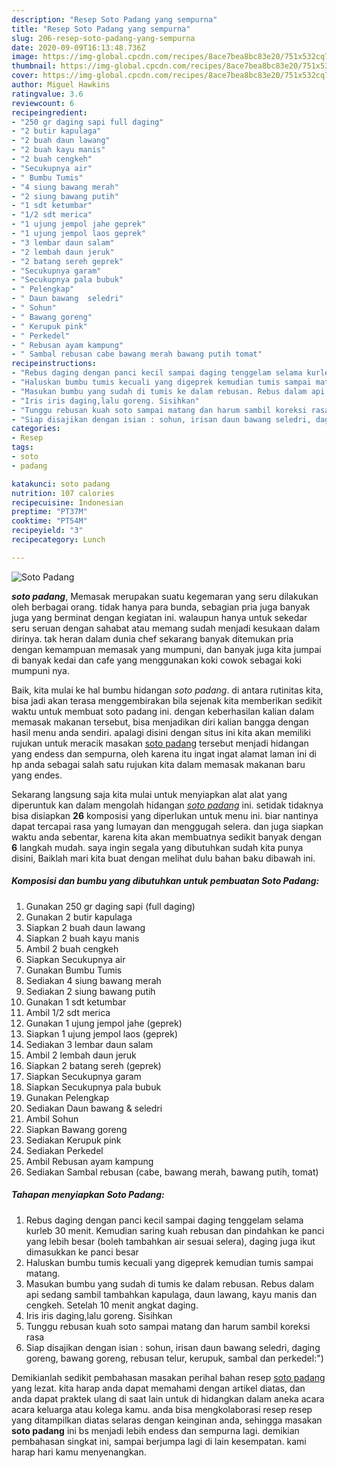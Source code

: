 ```yaml
---
description: "Resep Soto Padang yang sempurna"
title: "Resep Soto Padang yang sempurna"
slug: 206-resep-soto-padang-yang-sempurna
date: 2020-09-09T16:13:48.736Z
image: https://img-global.cpcdn.com/recipes/8ace7bea8bc83e20/751x532cq70/soto-padang-foto-resep-utama.jpg
thumbnail: https://img-global.cpcdn.com/recipes/8ace7bea8bc83e20/751x532cq70/soto-padang-foto-resep-utama.jpg
cover: https://img-global.cpcdn.com/recipes/8ace7bea8bc83e20/751x532cq70/soto-padang-foto-resep-utama.jpg
author: Miguel Hawkins
ratingvalue: 3.6
reviewcount: 6
recipeingredient:
- "250 gr daging sapi full daging"
- "2 butir kapulaga"
- "2 buah daun lawang"
- "2 buah kayu manis"
- "2 buah cengkeh"
- "Secukupnya air"
- " Bumbu Tumis"
- "4 siung bawang merah"
- "2 siung bawang putih"
- "1 sdt ketumbar"
- "1/2 sdt merica"
- "1 ujung jempol jahe geprek"
- "1 ujung jempol laos geprek"
- "3 lembar daun salam"
- "2 lembah daun jeruk"
- "2 batang sereh geprek"
- "Secukupnya garam"
- "Secukupnya pala bubuk"
- " Pelengkap"
- " Daun bawang  seledri"
- " Sohun"
- " Bawang goreng"
- " Kerupuk pink"
- " Perkedel"
- " Rebusan ayam kampung"
- " Sambal rebusan cabe bawang merah bawang putih tomat"
recipeinstructions:
- "Rebus daging dengan panci kecil sampai daging tenggelam selama kurleb 30 menit. Kemudian saring kuah rebusan dan pindahkan ke panci yang lebih besar (boleh tambahkan air sesuai selera), daging juga ikut dimasukkan ke panci besar"
- "Haluskan bumbu tumis kecuali yang digeprek kemudian tumis sampai matang."
- "Masukan bumbu yang sudah di tumis ke dalam rebusan. Rebus dalam api sedang sambil tambahkan kapulaga, daun lawang, kayu manis dan cengkeh. Setelah 10 menit angkat daging."
- "Iris iris daging,lalu goreng. Sisihkan"
- "Tunggu rebusan kuah soto sampai matang dan harum sambil koreksi rasa"
- "Siap disajikan dengan isian : sohun, irisan daun bawang seledri, daging goreng, bawang goreng, rebusan telur, kerupuk, sambal dan perkedel:&#34;)"
categories:
- Resep
tags:
- soto
- padang

katakunci: soto padang 
nutrition: 107 calories
recipecuisine: Indonesian
preptime: "PT37M"
cooktime: "PT54M"
recipeyield: "3"
recipecategory: Lunch

---
```



![Soto Padang](https://img-global.cpcdn.com/recipes/8ace7bea8bc83e20/751x532cq70/soto-padang-foto-resep-utama.jpg)

<b><i>soto padang</i></b>, Memasak merupakan suatu kegemaran yang seru dilakukan oleh berbagai orang. tidak hanya para bunda, sebagian pria juga banyak juga yang berminat dengan kegiatan ini. walaupun hanya untuk sekedar seru seruan dengan sahabat atau memang sudah menjadi kesukaan dalam dirinya. tak heran dalam dunia chef sekarang banyak ditemukan pria dengan kemampuan memasak yang mumpuni, dan banyak juga kita jumpai di banyak kedai dan cafe yang menggunakan koki cowok sebagai koki mumpuni nya.



Baik, kita mulai ke hal bumbu hidangan <i>soto padang</i>. di antara rutinitas kita, bisa jadi akan terasa menggembirakan bila sejenak kita memberikan sedikit waktu untuk membuat soto padang ini. dengan keberhasilan kalian dalam memasak makanan tersebut, bisa menjadikan diri kalian bangga dengan hasil menu anda sendiri. apalagi disini dengan situs ini kita akan memiliki rujukan untuk meracik masakan <u>soto padang</u> tersebut menjadi hidangan yang endess dan sempurna, oleh karena itu ingat ingat alamat laman ini di hp anda sebagai salah satu rujukan kita dalam memasak makanan baru yang endes.


Sekarang langsung saja kita mulai untuk menyiapkan alat alat yang diperuntuk kan dalam mengolah hidangan <u><i>soto padang</i></u> ini. setidak tidaknya bisa disiapkan <b>26</b> komposisi yang diperlukan untuk menu ini. biar nantinya dapat tercapai rasa yang lumayan dan menggugah selera. dan juga siapkan waktu anda sebentar, karena kita akan membuatnya sedikit banyak dengan <b>6</b> langkah mudah. saya ingin segala yang dibutuhkan sudah kita punya disini, Baiklah mari kita buat dengan melihat dulu bahan baku dibawah ini.

<!--inarticleads1-->

##### Komposisi dan bumbu yang dibutuhkan untuk pembuatan Soto Padang:

1. Gunakan 250 gr daging sapi (full daging)
1. Gunakan 2 butir kapulaga
1. Siapkan 2 buah daun lawang
1. Siapkan 2 buah kayu manis
1. Ambil 2 buah cengkeh
1. Siapkan Secukupnya air
1. Gunakan  Bumbu Tumis
1. Sediakan 4 siung bawang merah
1. Sediakan 2 siung bawang putih
1. Gunakan 1 sdt ketumbar
1. Ambil 1/2 sdt merica
1. Gunakan 1 ujung jempol jahe (geprek)
1. Siapkan 1 ujung jempol laos (geprek)
1. Sediakan 3 lembar daun salam
1. Ambil 2 lembah daun jeruk
1. Siapkan 2 batang sereh (geprek)
1. Siapkan Secukupnya garam
1. Siapkan Secukupnya pala bubuk
1. Gunakan  Pelengkap
1. Sediakan  Daun bawang &amp; seledri
1. Ambil  Sohun
1. Siapkan  Bawang goreng
1. Sediakan  Kerupuk pink
1. Sediakan  Perkedel
1. Ambil  Rebusan ayam kampung
1. Sediakan  Sambal rebusan (cabe, bawang merah, bawang putih, tomat)




<!--inarticleads2-->

##### Tahapan menyiapkan Soto Padang:

1. Rebus daging dengan panci kecil sampai daging tenggelam selama kurleb 30 menit. Kemudian saring kuah rebusan dan pindahkan ke panci yang lebih besar (boleh tambahkan air sesuai selera), daging juga ikut dimasukkan ke panci besar
1. Haluskan bumbu tumis kecuali yang digeprek kemudian tumis sampai matang.
1. Masukan bumbu yang sudah di tumis ke dalam rebusan. Rebus dalam api sedang sambil tambahkan kapulaga, daun lawang, kayu manis dan cengkeh. Setelah 10 menit angkat daging.
1. Iris iris daging,lalu goreng. Sisihkan
1. Tunggu rebusan kuah soto sampai matang dan harum sambil koreksi rasa
1. Siap disajikan dengan isian : sohun, irisan daun bawang seledri, daging goreng, bawang goreng, rebusan telur, kerupuk, sambal dan perkedel:&#34;)




Demikianlah sedikit pembahasan masakan perihal bahan resep <u>soto padang</u> yang lezat. kita harap anda dapat memahami dengan artikel diatas, dan anda dapat praktek ulang di saat lain untuk di hidangkan dalam aneka acara acara keluarga atau kolega kamu. anda bisa mengkolaborasi resep resep yang ditampilkan diatas selaras dengan keinginan anda, sehingga masakan <b>soto padang</b> ini bs menjadi lebih endess dan sempurna lagi. demikian pembahasan singkat ini, sampai berjumpa lagi di lain kesempatan. kami harap hari kamu menyenangkan.
